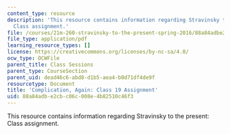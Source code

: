 ```yaml
---
content_type: resource
description: 'This resource contains information regarding Stravinsky to the present:
  Class assignment.'
file: /courses/21m-260-stravinsky-to-the-present-spring-2016/88a84adbe2cbc06c008e4b82510c46f3_MIT21M_260S16_assn19.pdf
file_type: application/pdf
learning_resource_types: []
license: https://creativecommons.org/licenses/by-nc-sa/4.0/
ocw_type: OCWFile
parent_title: Class Sessions
parent_type: CourseSection
parent_uid: dead46c6-abd8-d1b5-aea4-b0d71df4de9f
resourcetype: Document
title: 'Complication, Again: Class 19 Assignment'
uid: 88a84adb-e2cb-c06c-008e-4b82510c46f3
---
```

This resource contains information regarding Stravinsky to the present: Class assignment.